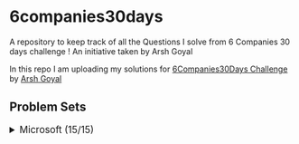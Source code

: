 # 6companies30days
 A repository to keep track of all the Questions I solve from 6 Companies 30 days challenge !
 An initiative taken by Arsh Goyal
 

In this repo I am uploading my solutions for [6Companies30Days Challenge](https://www.youtube.com/watch?v=8ESo_bXhRC4) by [Arsh Goyal](https://www.linkedin.com/in/arshgoyal/)

## Problem Sets

<details>
<summary style="font-size: 1.2em">Microsoft (15/15)</summary>

Sr  | Problems                                                                                    | TryIt                                                                                                                                     | Status
----|---------------------------------------------------------------------------------------------------------------------------|-------------------------------------------------------------------------------------------------------------------------------------------|---------
1   | [Evaluate Reverse Polish Notation]()                                                     | [![Problem Link]()](https://leetcode.com/problems/evaluate-reverse-polish-notation/)                                                     | ✅
2   | [Combination Sum III]()                                                   | [![Problem Link]()](https://leetcode.com/problems/combination-sum-iii/)                                        											   																															| ✅
3   | [Bulls and Cows]()   | [![Problem Link]()](https://leetcode.com/problems/bulls-and-cows/)    | ✅
4   | [Rotate Function]()                                                             | [![Problem Link](./assets/gfg.svg)](https://leetcode.com/problems/rotate-function/)                                   |
5   | [Largest Divisible Subset]()                                                     | [![Problem Link]()](https://leetcode.com/problems/largest-divisible-subset/)                              |  
6   | [Perfect Rectangle]()                                                     | [![Problem Link]()](https://leetcode.com/problems/perfect-rectangle/)                              |  
7   | [Course Schedule]()                                                     | [![Problem Link]()](https://leetcode.com/problems/course-schedule/)                              |  
8   | [Most Profitable Path in a Tree]()                                                     | [![Problem Link]()](https://leetcode.com/problems/most-profitable-path-in-a-tree/)                              |  
9   | [Number of Pairs Satisfying Inequality]()                                                     | [![Problem Link]()](https://leetcode.com/problems/number-of-pairs-satisfying-inequality/)                              |  
10   | [Shortest Unsorted Continuous Subarray]()                                                     | [![Problem Link]()](https://leetcode.com/problems/shortest-unsorted-continuous-subarray/)                              | 
11   | [Number of Ways to Arrive at Destination]()                                                     | [![Problem Link]()](https://leetcode.com/problems/number-of-ways-to-arrive-at-destination/)                              |  
12   | [Longest Happy Prefix]()                                                     | [![Problem Link]()](https://leetcode.com/problems/longest-happy-prefix/)                              | 
13   | [Airplane Seat Assignment Probability]()                                                     | [![Problem Link]()](https://leetcode.com/problems/airplane-seat-assignment-probability/)                              |  
14  | [Minimum Deletions to Make Array Divisible]()                                                     | [![Problem Link]()](https://leetcode.com/problems/minimum-deletions-to-make-array-divisible/)                              |  
15  | [Number of Substrings Containing All Three Characters]()                                                     | [![Problem Link]()](https://leetcode.com/problems/number-of-substrings-containing-all-three-characters/)                              | 
 
</details>

